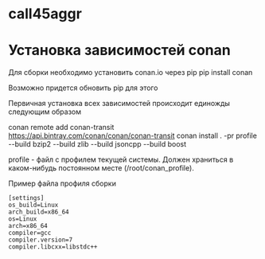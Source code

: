 # call45aggr


# Установка зависимостей conan
Для сборки необходимо установить conan.io через pip
pip install conan

Возможно придется обновить pip для этого

Первичная установка всех зависимостей происходит единожды следующим образом

conan remote add conan-transit https://api.bintray.com/conan/conan/conan-transit
conan install . -pr profile --build bzip2 --build zlib  --build jsoncpp --build boost

profile - файл с профилем текущей системы. Должен храниться в каком-нибудь постоянном месте (/root/conan_profile). 

Пример файла профиля сборки
```
[settings]
os_build=Linux
arch_build=x86_64
os=Linux
arch=x86_64
compiler=gcc
compiler.version=7
compiler.libcxx=libstdc++
```
